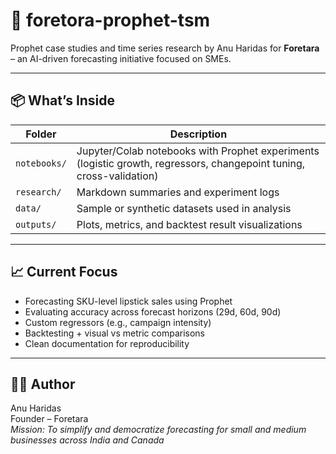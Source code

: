 # 🔮 foretora-prophet-tsm

Prophet case studies and time series research by Anu Haridas for **Foretara** – an AI-driven forecasting initiative focused on SMEs.

---

## 📦 What’s Inside

| Folder | Description |
|--------|-------------|
| `notebooks/` | Jupyter/Colab notebooks with Prophet experiments (logistic growth, regressors, changepoint tuning, cross-validation) |
| `research/` | Markdown summaries and experiment logs |
| `data/` | Sample or synthetic datasets used in analysis |
| `outputs/` | Plots, metrics, and backtest result visualizations |

---

## 📈 Current Focus

- Forecasting SKU-level lipstick sales using Prophet  
- Evaluating accuracy across forecast horizons (29d, 60d, 90d)  
- Custom regressors (e.g., campaign intensity)  
- Backtesting + visual vs metric comparisons  
- Clean documentation for reproducibility

---

## 👩‍💻 Author

Anu Haridas  
Founder – Foretara  
_Mission: To simplify and democratize forecasting for small and medium businesses across India and Canada_

